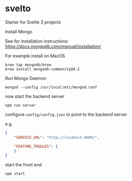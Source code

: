 # svelto
Starter for Svelte 3 projects

Install Mongo

See for installation instructions:
https://docs.mongodb.com/manual/installation/

For example install on MacOS
```
brew tap mongodb/brew
brew install mongodb-community@4.2
```
Run Mongo Daemon

```
mongod --config /usr/local/etc/mongod.conf
```

now start the backend server

```
npm run server
```

configure `config/config.json` to point to the backend server

e.g.

```json
{
    "SERVICE_URL": "http://locahost:4000/",

    "FEATURE_TOGGLES": {
    }
}
```

start the front end

```
npm start
```

